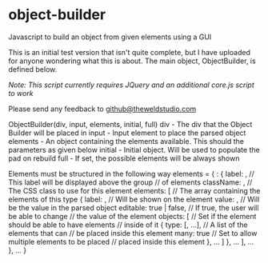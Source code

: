 object-builder
==============

Javascript to build an object from given elements using a GUI

This is an initial test version that isn't quite complete, but I have uploaded for anyone wondering what this is about. The main object, ObjectBuilder, is defined below.

*Note: This script currently requires JQuery and an additional core.js script to work*

Please send any feedback to github@theweldstudio.com

ObjectBuilder(div, input, elements, initial, full)
   div      - The div that the Object Builder will be placed in
   input    - Input element to place the parsed object
   elements - An object containing the elements available. This should the
               parameters as given below
   initial  - Initial object. Will be used to populate the pad on rebuild
   full     - If set, the possible elements will be always shown

Elements must be structured in the following way
 elements = {
   <elementType>: { 
     label: <label>, // This label will be displayed above the group
                     //  of elements
     className: <class>, // The CSS class to use for this element
     elements: [ // The array containing the elements of this type
       {
         label: <label>, // Will be shown on the element
         value: <value>, // Will be the value in the parsed object
         editable: true | false, // If true, the user will be able to change
                                 //  the value of the element
         objects: [ // Set if the element should be able to have elements
                    //  inside of it
           {
             type: [<elementType>, ...], // A list of the elements that can
                                         //  be placed inside this element
             many: true // Set to allow multiple elements to be placed
                        //  placed inside this element
           },
           ...
         ]
       },
       ...
     ],
     ...
   },
   ...
 }

